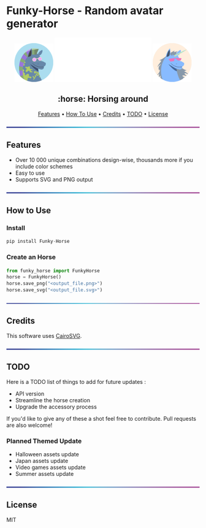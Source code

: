 # Funky-Horse - Random avatar generator

<p align="center">
    <img src="out/demo1.gif" width="20%" />
    <img src="out/funky_horse_logo.png" width="50%">
    <img src="out/demo2.gif" width="20%" /> 
</p>

<h2 align ="center">:horse: Horsing around</h2>

<p align="center">
  <a href="#features">Features</a> •
  <a href="#how-to-use">How To Use</a> •
  <a href="#credits">Credits</a> •
  <a href="#todo">TODO</a> •
  <a href="#license">License</a>
</p>


![-----------------------------------------------------](out/line.png)
## Features

* Over 10 000 unique combinations design-wise, thousands more if you include color schemes
* Easy to use
* Supports SVG and PNG output

![-----------------------------------------------------](out/line.png)
## How to Use

### Install
```python
pip install Funky-Horse
```

### Create an Horse
```python
from funky_horse import FunkyHorse
horse = FunkyHorse()
horse.save_png("<output_file.png>")
horse.save_svg("<output_file.svg>")
```

![-----------------------------------------------------](out/line.png)
## Credits
This software uses [CairoSVG](https://pypi.org/project/CairoSVG/).

![-----------------------------------------------------](out/line.png)
## TODO
Here is a TODO list of things to add for future updates :
* API version
* Streamline the horse creation
* Upgrade the accessory process

If you'd like to give any of these a shot feel free to contribute. Pull requests are also welcome!

### Planned Themed Update
- Halloween assets update
- Japan assets update
- Video games assets update
- Summer assets update

![-----------------------------------------------------](out/line.png)
## License

MIT

